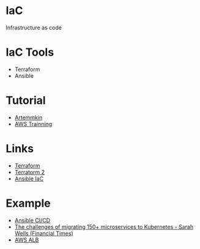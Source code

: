 # IaC
Infrastructure as code


# IaC Tools
* Terraform
* Ansible

# Tutorial
*  [Artemmkin](https://github.com/Artemmkin/infrastructure-as-code-tutorial)
*  [AWS Trainning](https://www.aws.training/LearningLibrary)

# Links
*  [Terraform](https://blog.gruntwork.io/why-we-use-terraform-and-not-chef-puppet-ansible-saltstack-or-cloudformation-7989dad2865c)
*  [Terratorm 2](https://dev.to/frosnerd/infrastructure-as-code---managing-aws-with-terraform-i9o)
*  [Ansible IaC](https://medium.com/@tomwwright/automation-with-ansible-introduction-ccfa1baf8f5c)

# Example
* [Ansible CI/CD](https://www.blazemeter.com/blog/installing-ci-cd-tools-with-ansible-everything-you-need-to-know)
* [The challenges of migrating 150+ microservices to Kubernetes - Sarah Wells (Financial Times)](https://learning.oreilly.com/videos/oreilly-software-architecture/9781492025917/9781492025917-video323696/)
* [AWS ALB](https://docs.aws.amazon.com/elasticloadbalancing/latest/application/tutorial-application-load-balancer-cli.html)
